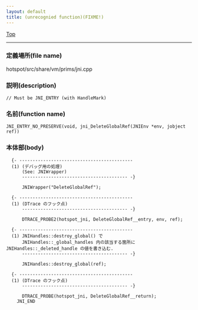 ```yaml
---
layout: default
title: (unrecognied function)(FIXME!)
---
```

[Top](../index.html)

--- 
### 定義場所(file name)
hotspot/src/share/vm/prims/jni.cpp
### 説明(description)

```
// Must be JNI_ENTRY (with HandleMark)
```

### 名前(function name)
```
JNI_ENTRY_NO_PRESERVE(void, jni_DeleteGlobalRef(JNIEnv *env, jobject ref))
```

### 本体部(body)
```
  {- -------------------------------------------
  (1) (デバッグ用の処理)
      (See: JNIWrapper)
      ---------------------------------------- -}

	  JNIWrapper("DeleteGlobalRef");

  {- -------------------------------------------
  (1) (DTrace のフック点)
      ---------------------------------------- -}

	  DTRACE_PROBE2(hotspot_jni, DeleteGlobalRef__entry, env, ref);

  {- -------------------------------------------
  (1) JNIHandles::destroy_global() で
      JNIHandles::_global_handles 内の該当する箇所に JNIHandles::_deleted_handle の値を書き込む.
      ---------------------------------------- -}

	  JNIHandles::destroy_global(ref);

  {- -------------------------------------------
  (1) (DTrace のフック点)
      ---------------------------------------- -}

	  DTRACE_PROBE(hotspot_jni, DeleteGlobalRef__return);
	JNI_END
	
```


